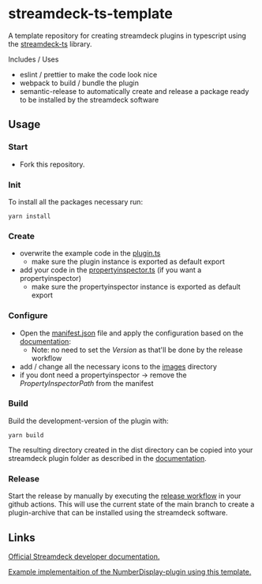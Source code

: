 # streamdeck-ts-template

A template repository for creating streamdeck plugins in typescript using the [streamdeck-ts](https://github.com/rweich/streamdeck-ts) library.

Includes / Uses
- eslint / prettier to make the code look nice
- webpack to build / bundle the plugin
- semantic-release to automatically create and release a package ready to be installed by the streamdeck software

## Usage

### Start
- Fork this repository.

### Init
To install all the packages necessary run:
```shell
yarn install
```

### Create
- overwrite the example code in the [plugin.ts](./src/plugin.ts)
  - make sure the plugin instance is exported as default export
- add your code in the [propertyinspector.ts](./src/propertyinspector.ts) (if you want a propertyinspector)
  - make sure the propertyinspector instance is exported as default export

### Configure
- Open the [manifest.json](assets/manifest.json) file and apply the configuration based on the [documentation](https://developer.elgato.com/documentation/stream-deck/sdk/manifest/):
  - Note: no need to set the _Version_ as that'll be done by the release workflow
- add / change all the necessary icons to the [images](./assets/images) directory
- if you dont need a propertyinspector -> remove the _PropertyInspectorPath_ from the manifest

### Build
Build the development-version of the plugin with:
```shell
yarn build
```
The resulting directory created in the dist directory can be copied into your streamdeck plugin folder as described in the [documentation](https://developer.elgato.com/documentation/stream-deck/sdk/create-your-own-plugin/).

### Release
Start the release by manually by executing the [release workflow](.github/workflows/release.yml) in your github actions.
This will use the current state of the main branch to create a plugin-archive that can be installed using the streamdeck software.

## Links
[Official Streamdeck developer documentation.](https://developer.elgato.com/documentation/)

[Example implementaition of the NumberDisplay-plugin using this template.]()
